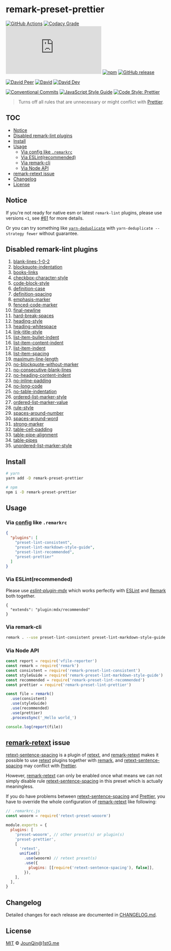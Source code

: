 # remark-preset-prettier

[![GitHub Actions](https://github.com/JounQin/remark-preset-prettier/workflows/CI/badge.svg)](https://github.com/JounQin/remark-preset-prettier/actions/workflows/ci.yml)
[![Codacy Grade](https://img.shields.io/codacy/grade/d2f82a40047a4b69bcfc2e8afc73ea83)](https://www.codacy.com/app/JounQin/remark-preset-prettier)
[![type-coverage](https://img.shields.io/badge/dynamic/json.svg?label=type-coverage&prefix=%E2%89%A5&suffix=%&query=$.typeCoverage.atLeast&uri=https%3A%2F%2Fraw.githubusercontent.com%2FJounQin%2Fremark-preset-prettier%2Fmaster%2Fpackage.json)](https://github.com/plantain-00/type-coverage)
[![npm](https://img.shields.io/npm/v/remark-preset-prettier.svg)](https://www.npmjs.com/package/remark-preset-prettier)
[![GitHub release](https://img.shields.io/github/release/JounQin/remark-preset-prettier)](https://github.com/JounQin/remark-preset-prettier/releases)

[![David Peer](https://img.shields.io/david/peer/JounQin/remark-preset-prettier.svg)](https://david-dm.org/JounQin/remark-preset-prettier?type=peer)
[![David](https://img.shields.io/david/JounQin/remark-preset-prettier.svg)](https://david-dm.org/JounQin/remark-preset-prettier)
[![David Dev](https://img.shields.io/david/dev/JounQin/remark-preset-prettier.svg)](https://david-dm.org/JounQin/remark-preset-prettier?type=dev)

[![Conventional Commits](https://img.shields.io/badge/conventional%20commits-1.0.0-yellow.svg)](https://conventionalcommits.org)
[![JavaScript Style Guide](https://img.shields.io/badge/code_style-standard-brightgreen.svg)](https://standardjs.com)
[![Code Style: Prettier](https://img.shields.io/badge/code_style-prettier-ff69b4.svg)](https://github.com/prettier/prettier)

> Turns off all rules that are unnecessary or might conflict with [Prettier][].

## TOC <!-- omit in toc -->

- [Notice](#notice)
- [Disabled remark-lint plugins](#disabled-remark-lint-plugins)
- [Install](#install)
- [Usage](#usage)
  - [Via config like `.remarkrc`](#via-config-like-remarkrc)
  - [Via ESLint(recommended)](#via-eslintrecommended)
  - [Via remark-cli](#via-remark-cli)
  - [Via Node API](#via-node-api)
- [remark-retext issue](#remark-retext-issue)
- [Changelog](#changelog)
- [License](#license)

## Notice

If you're not ready for native esm or latest `remark-lint` plugins, please use versions `<1`, see [#61](https://github.com/JounQin/remark-preset-prettier/issues/61) for more details.

Or you can try something like [`yarn-deduplicate`](https://github.com/atlassian/yarn-deduplicate) with `yarn-deduplicate --strategy fewer` without guarantee.

## Disabled remark-lint plugins

1. [blank-lines-1-0-2](https://www.npmjs.com/package/remark-lint-blank-lines-1-0-2)
2. [blockquote-indentation](https://www.npmjs.com/package/remark-lint-blockquote-indentation)
3. [books-links](https://www.npmjs.com/package/remark-lint-books-links)
4. [checkbox-character-style](https://www.npmjs.com/package/remark-lint-checkbox-character-style)
5. [code-block-style](https://www.npmjs.com/package/remark-lint-code-block-style)
6. [definition-case](https://www.npmjs.com/package/remark-lint-definition-case)
7. [definition-spacing](https://www.npmjs.com/package/remark-lint-definition-spacing)
8. [emphasis-marker](https://www.npmjs.com/package/remark-lint-emphasis-marker)
9. [fenced-code-marker](https://www.npmjs.com/package/remark-lint-fenced-code-marker)
10. [final-newline](https://www.npmjs.com/package/remark-lint-final-newline)
11. [hard-break-spaces](https://www.npmjs.com/package/remark-lint-hard-break-spaces)
12. [heading-style](https://www.npmjs.com/package/remark-lint-heading-style)
13. [heading-whitespace](https://www.npmjs.com/package/remark-lint-heading-whitespace)
14. [link-title-style](https://www.npmjs.com/package/remark-lint-link-title-style)
15. [list-item-bullet-indent](https://www.npmjs.com/package/remark-lint-list-item-bullet-indent)
16. [list-item-content-indent](https://www.npmjs.com/package/remark-lint-list-item-content-indent)
17. [list-item-indent](https://www.npmjs.com/package/remark-lint-list-item-indent)
18. [list-item-spacing](https://www.npmjs.com/package/remark-lint-list-item-spacing)
19. [maximum-line-length](https://www.npmjs.com/package/remark-lint-maximum-line-length)
20. [no-blockquote-without-marker](https://www.npmjs.com/package/remark-lint-no-blockquote-without-marker)
21. [no-consecutive-blank-lines](https://www.npmjs.com/package/remark-lint-no-consecutive-blank-lines)
22. [no-heading-content-indent](https://www.npmjs.com/package/remark-lint-no-heading-content-indent)
23. [no-inline-padding](https://www.npmjs.com/package/remark-lint-no-inline-padding)
24. [no-long-code](https://www.npmjs.com/package/remark-lint-no-long-code)
25. [no-table-indentation](https://www.npmjs.com/package/remark-lint-no-table-indentation)
26. [ordered-list-marker-style](https://www.npmjs.com/package/remark-lint-ordered-list-marker-style)
27. [ordered-list-marker-value](https://www.npmjs.com/package/remark-lint-ordered-list-marker-value)
28. [rule-style](https://www.npmjs.com/package/remark-lint-rule-style)
29. [spaces-around-number](https://www.npmjs.com/package/remark-lint-spaces-around-number)
30. [spaces-around-word](https://www.npmjs.com/package/remark-lint-spaces-around-word)
31. [strong-marker](https://www.npmjs.com/package/remark-lint-strong-marker)
32. [table-cell-padding](https://www.npmjs.com/package/remark-lint-table-cell-padding)
33. [table-pipe-alignment](https://www.npmjs.com/package/remark-lint-table-pipe-alignment)
34. [table-pipes](https://www.npmjs.com/package/remark-lint-table-pipes)
35. [unordered-list-marker-style](https://www.npmjs.com/package/remark-lint-unordered-list-marker-style)

## Install

```sh
# yarn
yarn add -D remark-preset-prettier

# npm
npm i -D remark-preset-prettier
```

## Usage

### Via [config](https://github.com/remarkjs/remark/tree/master/packages/remark-cli) like `.remarkrc`

```json
{
  "plugins": [
    "preset-lint-consistent",
    "preset-lint-markdown-style-guide",
    "preset-lint-recommended",
    "preset-prettier"
  ]
}
```

### Via ESLint(recommended)

Please use _[eslint-plugin-mdx][]_ which works perfectly with [ESLint][] and [Remark][] both together.

```jsonc
{
  "extends": "plugin:mdx/recommended"
}
```

### Via remark-cli

```sh
remark . --use preset-lint-consistent preset-lint-markdown-style-guide preset-lint-recommended preset-prettier
```

### Via Node API

```js
const report = require('vfile-reporter')
const remark = require('remark')
const consistent = require('remark-preset-lint-consistent')
const styleGuide = require('remark-preset-lint-markdown-style-guide')
const recommended = require('remark-preset-lint-recommended')
const prettier = require('remark-preset-lint-prettier')

const file = remark()
  .use(consistent)
  .use(styleGuide)
  .use(recommended)
  .use(prettier)
  .processSync('_Hello world_')

console.log(report(file))
```

## [remark-retext][] issue

[retext-sentence-spacing][] is a plugin of [retext][], and [remark-retext][] makes it possible to use [retext][] plugins together with [remark][], and [retext-sentence-spacing][] may conflict with [Prettier][].

However, [remark-retext][] can only be enabled once what means we can not simply disable rule [retext-sentence-spacing][] in this preset which is actually meaningless.

If you do have problems between [retext-sentence-spacing][] and [Prettier][], you have to override the whole configuration of [remark-retext][] like following:

```js
// .remarkrc.js
const wooorm = require('retext-preset-wooorm')

module.exports = {
  plugins: [
    'preset-wooorm', // other preset(s) or plugin(s)
    'preset-prettier',
    [
      'retext',
      unified()
        .use(wooorm) // retext preset(s)
        .use({
          plugins: [[require('retext-sentence-spacing'), false]],
        }),
    ],
  ],
}
```

## Changelog

Detailed changes for each release are documented in [CHANGELOG.md](./CHANGELOG.md).

## License

[MIT][] © [JounQin][]@[1stG.me][]

[1stg.me]: https://www.1stg.me
[eslint]: https://eslint.org
[eslint-plugin-mdx]: https://github.com/rx-ts/eslint-mdx
[jounqin]: https://GitHub.com/JounQin
[mit]: http://opensource.org/licenses/MIT
[prettier]: https://prettier.io
[remark]: https://github.com/remarkjs/remark
[remark-retext]: https://github.com/remarkjs/remark-retext
[retext]: https://github.com/retextjs/retext
[retext-sentence-spacing]: https://github.com/retextjs/retext-sentence-spacing
